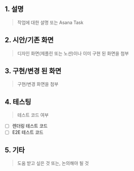 ## 1. 설명
> 작업에 대한 설명 또는 Asana Task  


## 2. 시안/기존 화면
> 디자인 화면(제플린 또는 노션)이나 이미 구현 된 화면을 첨부  


## 3. 구현/변경 된 화면
> 구현/변경 화면을 첨부  


## 4. 테스팅
> 테스트 코드 여부  

- [ ] 렌더링 테스트 코드
- [ ] E2E 테스트 코드

## 5. 기타  
> 도움 받고 싶은 것 또는, 논의해야 될 것  


